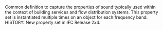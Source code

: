 Common definition to capture the properties of sound typically used within the context of building services and flow distribution systems.  This property set is instantiated multiple times on an object for each frequency band.  HISTORY: New property set in IFC Release 2x4.